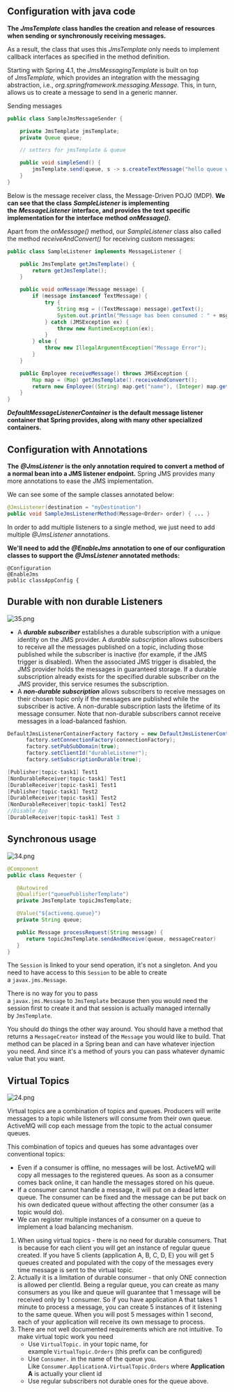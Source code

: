 ## Configuration with java code

**The** _**JmsTemplate**_ **class handles the creation and release of resources when sending or synchronously receiving messages.**

As a result, the class that uses this _JmsTemplate_ only needs to implement callback interfaces as specified in the method definition.

Starting with Spring 4.1, the _JmsMessagingTemplate_ is built on top of _JmsTemplate,_ which provides an integration with the messaging abstraction, i.e., _org.springframework.messaging.Message._ This, in turn, allows us to create a message to send in a generic manner.

Sending messages  
  

```Java
public class SampleJmsMessageSender {

    private JmsTemplate jmsTemplate;
    private Queue queue;

    // setters for jmsTemplate & queue

    public void simpleSend() {
        jmsTemplate.send(queue, s -> s.createTextMessage("hello queue world"));
    }
}
```

Below is the message receiver class, the Message-Driven POJO (MDP). **We can see that the class** _**SampleListener**_ **is implementing the** _**MessageListener**_ **interface, and provides the text specific implementation for the interface method** _**onMessage().**_

Apart from the _onMessage()_ method, our _SampleListener_ class also called the method _receiveAndConvert()_ for receiving custom messages:

```Java
public class SampleListener implements MessageListener {

    public JmsTemplate getJmsTemplate() {
        return getJmsTemplate();
    }

    public void onMessage(Message message) {
        if (message instanceof TextMessage) {
            try {
                String msg = ((TextMessage) message).getText();
                System.out.println("Message has been consumed : " + msg);
            } catch (JMSException ex) {
                throw new RuntimeException(ex);
            }
        } else {
            throw new IllegalArgumentException("Message Error");
        }
    }

    public Employee receiveMessage() throws JMSException {
        Map map = (Map) getJmsTemplate().receiveAndConvert();
        return new Employee((String) map.get("name"), (Integer) map.get("age"));
    }
}
```

_**DefaultMessageListenerContainer**_ **is the default message listener container that Spring provides, along with many other specialized containers.**

## Configuration with Annotations

**The** _**@JmsListener**_ **is the only annotation required to convert a method of a normal bean into a JMS listener endpoint.** Spring JMS provides many more annotations to ease the JMS implementation.

We can see some of the sample classes annotated below:

```Java
@JmsListener(destination = "myDestination")
public void SampleJmsListenerMethod(Message<Order> order) { ... }
```

In order to add multiple listeners to a single method, we just need to add multiple _@JmsListener_ annotations.

**We'll need to add the** _**@EnableJms**_ **annotation to one of our configuration classes to support the** _**@JmsListener**_ **annotated methods:**

```Plain
@Configuration
@EnableJms
public classAppConfig {
```

## Durable with non durable Listeners

![35.png](../../../Message_Queue/_img/35.png)

- A **_durable subscriber_** establishes a durable subscription with a unique identity on the JMS provider. A _durable subscription_ allows subscribers to receive all the messages published on a topic, including those published while the subscriber is inactive (for example, if the JMS trigger is disabled). When the associated JMS trigger is disabled, the JMS provider holds the messages in guaranteed storage. If a durable subscription already exists for the specified durable subscriber on the JMS provider, this service resumes the subscription.
- A **_non-durable subscription_** allows subscribers to receive messages on their chosen topic only if the messages are published while the subscriber is active. A non-durable subscription lasts the lifetime of its message consumer. Note that non-durable subscribers cannot receive messages in a load-balanced fashion.

```Java
DefaultJmsListenerContainerFactory factory = new DefaultJmsListenerContainerFactory();
      factory.setConnectionFactory(connectionFactory);
      factory.setPubSubDomain(true);
      factory.setClientId("durableListener");
      factory.setSubscriptionDurable(true);
```

```Java
[Publisher|topic-task1] Test1
[NonDurableReceiver|topic-task1] Test1
[DurableReceiver|topic-task1] Test1
[Publisher|topic-task1] Test2
[DurableReceiver|topic-task1] Test2
[NonDurableReceiver|topic-task1] Test2
//Disable App
[DurableReceiver|topic-task1] Test 3
```

## Synchronous usage

![34.png](../../../Message_Queue/_img/34.png)

```Java
@Component
public class Requester {

   @Autowired
   @Qualifier("queuePublisherTemplate")
   private JmsTemplate topicJmsTemplate;

   @Value("${activemq.queue}")
   private String queue;

   public Message processRequest(String message) {
      return topicJmsTemplate.sendAndReceive(queue, messageCreator)
   }
}
```

The `Session` is linked to your send operation, it's not a singleton. And you need to have access to this `Session` to be able to create a `javax.jms.Message`.

There is no way for you to pass a `javax.jms.Message` to `JmsTemplate` because then you would need the session first to create it and that session is actually managed internally by `JmsTemplate`.

You should do things the other way around. You should have a method that returns a `MessageCreator` instead of the `Message` you would like to build. That method can be placed in a Spring bean and can have whatever injection you need. And since it's a method of yours you can pass whatever dynamic value that you want.

  

## **Virtual Topics**

![24.png](../../../Message_Queue/_img/24.png)

Virtual topics are a combination of topics and queues. Producers will write messages to a topic while listeners will consume from their own queue. ActiveMQ will cop each message from the topic to the actual consumer queues.

This combination of topics and queues has some advantages over conventional topics:

- Even if a consumer is offline, no messages will be lost. ActiveMQ will copy all messages to the registered queues. As soon as a consumer comes back online, it can handle the messages stored on his queue.
- If a consumer cannot handle a message, it will put on a dead letter queue. The consumer can be fixed and the message can be put back on his own dedicated queue without affecting the other consumer (as a topic would do).
- We can register multiple instances of a consumer on a queue to implement a load balancing mechanism.

  

1. When using virtual topics - there is no need for durable consumers. That is because for each client you will get an instance of regular queue created. If you have 5 clients (application A, B, C, D, E) you will get 5 queues created and populated with the copy of the messages every time message is sent to the virtual topic.
2. Actually it is a limitation of durable consumer - that only ONE connection is allowed per clientId. Being a regular queue, you can create as many consumers as you like and queue will guarantee that 1 message will be received only by 1 consumer. So if you have application A that takes 1 minute to process a message, you can create 5 instances of it listening to the same queue. When you will post 5 messages within 1 second, each of your application will receive its own message to process.
3. There are not well documented requirements which are not intuitive. To make virtual topic work you need
    - Use `VirtualTopic.` in your topic name, for example `VirtualTopic.Orders` (this prefix can be configured)
    - Use `Consumer.` in the name of the queue you. Like `Consumer.ApplicationA.VirtualTopic.Orders` where **ApplicationA** is actually your client id
    - Use regular subscribers not durable ones for the queue above.